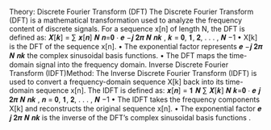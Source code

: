 Theory:
Discrete Fourier Transform (DFT)
 The Discrete Fourier Transform (DFT) is a mathematical transformation used to analyze 
the frequency content of discrete signals. For a sequence x[n] of length N, the DFT is defined 
as:
𝑿[𝒌] = ∑ 𝒙[𝒏]
𝑵
𝒏=𝟎
⋅ 𝒆
−𝒋
𝟐𝝅
𝑵
𝒏𝒌
, 𝒌 = 𝟎, 𝟏, 𝟐, . . . , 𝑵 −1
• X[k] is the DFT of the sequence x[n].
• The exponential factor represents 𝒆
−𝒋
𝟐𝝅
𝑵
𝒏𝒌 the complex sinusoidal basis functions.
• The DFT maps the time-domain signal into the frequency domain.
Inverse Discrete Fourier Transform (IDFT)Method:
 The Inverse Discrete Fourier Transform (IDFT) is used to convert a frequency-domain 
sequence X[k] back into its time-domain sequence x[n]. The IDFT is defined as:
𝒙[𝒏] =
𝟏
𝑵
∑ 𝑿[𝒌]
𝑵
𝒌=𝟎
⋅ 𝒆
𝒋
𝟐𝝅
𝑵
𝒏𝒌
, 𝒏 = 𝟎, 𝟏, 𝟐, . . . , 𝑵 −1
• The IDFT takes the frequency components X[k] and reconstructs the original sequence 
x[n].
• The exponential factor 𝒆
𝒋
𝟐𝝅
𝑵
𝒏𝒌 is the inverse of the DFT’s complex sinusoidal basis 
functions
.
